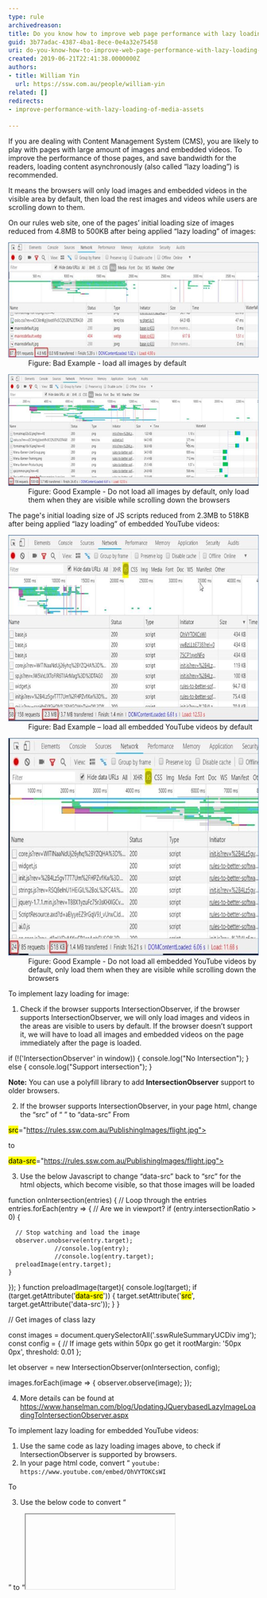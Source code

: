 ```yaml
---
type: rule
archivedreason: 
title: Do you know how to improve web page performance with lazy loading of media assets?
guid: 3b77adac-4387-4ba1-8ece-0e4a32e75458
uri: do-you-know-how-to-improve-web-page-performance-with-lazy-loading-of-media-assets
created: 2019-06-21T22:41:38.0000000Z
authors:
- title: William Yin
  url: https://ssw.com.au/people/william-yin
related: []
redirects:
- improve-performance-with-lazy-loading-of-media-assets

---
```


If you are dealing with Content Management System (CMS), you are likely to play with pages with large amount of images and embedded videos. To improve the performance of those pages, and save bandwidth for the readers, loading content asynchronously (also called “lazy loading”) is recommended.

It means the browsers will only load images and embedded videos in the visible area by default, then load the rest images and videos while users are scrolling down to them.

<!--endintro-->

On our rules web site, one of the pages’ initial loading size of images reduced from 4.8MB to 500KB after being applied “lazy loading” of images:
<dl class="badImage"><dt>
      <img src="load-images-1.jpg" alt="load-images-1.jpg" style="width:750px;height:231px;">
   </dt><dd>Figure: Bad Example - load all images by default</dd></dl><dl class="goodImage"><dt>
         <img src="load-images-2.jpg" alt="load-images-2.jpg" style="width:750px;height:224px;">
      </dt><dd>Figure: Good Example - Do not load all images by default, only load them when they are visible while scrolling down the browsers</dd></dl>The page's initial loading size of JS scripts reduced from 2.3MB to 518KB after being applied “lazy loading” of embedded YouTube videos:<dl class="badImage"><dt>
            <img src="load-images-3.jpg" alt="load-images-3.jpg" style="width:750px;height:374px;">
         </dt><dd>Figure: Bad Example – load all embedded YouTube videos by default</dd></dl><dl class="goodImage"><dt>
            <img src="load-images-4.jpg" alt="load-images-4.jpg" style="width:750px;height:437px;">
         </dt><dd>Figure: Good Example - Do not load all embedded YouTube videos by default, only load them when they are visible while scrolling down the browsers</dd></dl>
To implement lazy loading for image:

1.	Check if the browser supports IntersectionObserver, if the browser supports IntersectionObserver, we will only load images and videos in the areas are visible to users by default. If the browser doesn’t support it, we will have to load all images and embedded videos on the page immediately after the page is loaded.

if (!('IntersectionObserver' in window)) {
    console.log("No Intersection");
} else {
               console.log("Support intersection");
}

**Note:** You can use a polyfill library to add  **IntersectionObserver** support to older browsers.

2.	If the browser supports IntersectionObserver, in your page html, change the “src” of “
![]()” to “data-src”
From


![]()<mark>src</mark>="https://rules.ssw.com.au/PublishingImages/flight.jpg">

to


![]()<mark>data-src</mark>="https://rules.ssw.com.au/PublishingImages/flight.jpg">

3.	Use the below Javascript to change “data-src” back to “src” for the 
![]() html objects, which become visible, so that those images will be loaded

function onIntersection(entries) {
  // Loop through the entries
  entries.forEach(entry => {
    // Are we in viewport?
    if (entry.intersectionRatio > 0) {


      // Stop watching and load the image
      observer.unobserve(entry.target);
                 //console.log(entry);
                 //console.log(entry.target);          
      preloadImage(entry.target);
    }
  });
}
function preloadImage(target){
console.log(target);
if (target.getAttribute('<mark>data-src</mark>')) {
            target.setAttribute('<mark>src</mark>', target.getAttribute('data-src'));
        } 
}

// Get images of class lazy

const images = document.querySelectorAll('.sswRuleSummaryUCDiv img');
const config = {
  // If image gets within 50px go get it
  rootMargin: '50px 0px',
  threshold: 0.01
};

let observer = new IntersectionObserver(onIntersection, config);
 
  images.forEach(image => {
    observer.observe(image);
  });

4.	More details can be found at           https://www.hanselman.com/blog/UpdatingJQuerybasedLazyImageLoadingToIntersectionObserver.aspx

To implement lazy loading for embedded YouTube videos:

1.	Use the same code as lazy loading images above, to check if IntersectionObserver is supported by browsers.
2.	In your page html code, convert “
`youtube: https://www.youtube.com/embed/OhVYTOKCsWI`

To

<!-- (1) video wrapper in div instead of iframe -->


<!-- (2) the "play" button -->






3.   Use the below code to convert “

” to “<iframe>” to load the embedded videos when they are visible while scrolling down:<p class="ssw15-rteElement-CodeArea">var youtube = document.querySelectorAll( "div[data-iframesrc]" );<br>          for (var i = 0; i < youtube.length; i++) {<br>        <br>        var source = "https://img.youtube.com/vi/"+ youtube[i].dataset.<mark>iframecode</mark> +"/sddefault.jpg";<br>        <br>        var image = new Image();<br>                image.src = source;<br>                image.addEventListener( "load", function() {<br>                    youtube[ i ].appendChild( image );<br>                }( i ) );<br>        <br>                youtube[i].addEventListener( "click", function() {<br><br><br>                    var iframe = document.createElement( "iframe" );<br><br><br>                            iframe.setAttribute( "frameborder", "0" );<br>                            iframe.setAttribute( "allowfullscreen", "" );<br>                            iframe.setAttribute( "width", this.dataset.<mark>iframewidth</mark> );<br>                            iframe.setAttribute( "height", this.dataset.<mark>iframeheight</mark> );<br>                            iframe.setAttribute( "src", this.dataset.<mark>iframesrc</mark> +"?rel=0&showinfo=0&autoplay=1" );<br>                            this.innerHTML = "";<br>                            this.appendChild( iframe );<br>                } );    <br>    };<br><br></p><p> 
         <br>4.	 <b></b> More details can be found at 
         <a href="https://webdesign.tutsplus.com/tutorials/how-to-lazy-load-embedded-youtube-videos--cms-26743">https://webdesign.tutsplus.com/tutorials/how-to-lazy-load-embedded-youtube-videos--cms-26743 </a><br></p>

</iframe>
